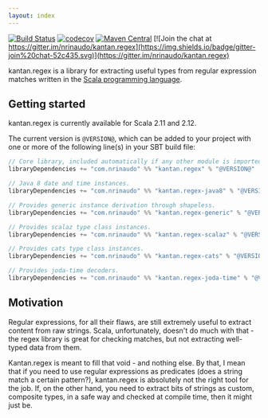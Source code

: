 ```yaml
---
layout: index
---
```


[![Build Status](https://travis-ci.org/nrinaudo/kantan.regex.svg?branch=master)](https://travis-ci.org/nrinaudo/kantan.regex)
[![codecov](https://codecov.io/gh/nrinaudo/kantan.regex/branch/master/graph/badge.svg)](https://codecov.io/gh/nrinaudo/kantan.regex)
[![Maven Central](https://maven-badges.herokuapp.com/maven-central/com.nrinaudo/kantan.regex_2.11/badge.svg)](https://maven-badges.herokuapp.com/maven-central/com.nrinaudo/kantan.regex_2.11)
[![Join the chat at https://gitter.im/nrinaudo/kantan.regex](https://img.shields.io/badge/gitter-join%20chat-52c435.svg)](https://gitter.im/nrinaudo/kantan.regex)

kantan.regex is a library for extracting useful types from regular expression matches written in the
[Scala programming language](http://www.scala-lang.org).

## Getting started

kantan.regex is currently available for Scala 2.11 and 2.12.

The current version is `@VERSION@`, which can be added to your project with one or more of the following line(s)
in your SBT build file:

```scala
// Core library, included automatically if any other module is imported.
libraryDependencies += "com.nrinaudo" %% "kantan.regex" % "@VERSION@"

// Java 8 date and time instances.
libraryDependencies += "com.nrinaudo" %% "kantan.regex-java8" % "@VERSION@"

// Provides generic instance derivation through shapeless.
libraryDependencies += "com.nrinaudo" %% "kantan.regex-generic" % "@VERSION@"

// Provides scalaz type class instances.
libraryDependencies += "com.nrinaudo" %% "kantan.regex-scalaz" % "@VERSION@"

// Provides cats type class instances.
libraryDependencies += "com.nrinaudo" %% "kantan.regex-cats" % "@VERSION@"

// Provides joda-time decoders.
libraryDependencies += "com.nrinaudo" %% "kantan.regex-joda-time" % "@VERSION@"
```

## Motivation

Regular expressions, for all their flaws, are still extremely useful to extract content from raw strings. Scala,
unfortunately, doesn't do much with that - the regex library is great for checking matches, but not extracting
well-typed data from them.

Kantan.regex is meant to fill that void - and nothing else. By that, I mean that if you need to use regular expressions
as predicates (does a string match a certain pattern?), kantan.regex is absolutely not the right tool for the job. If,
on the other hand, you need to extract bits of strings as custom, composite types, in a safe way and checked at compile
time, then it might just be.
